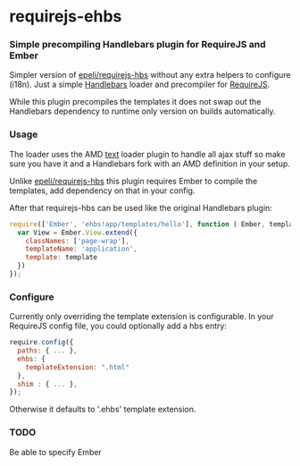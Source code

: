 requirejs-ehbs
==============

### Simple precompiling Handlebars plugin for RequireJS and Ember

Simpler version of [epeli/requirejs-hbs][] without any extra
helpers to configure (i18n). Just a simple
[Handlebars][] loader and precompiler for [RequireJS][].

While this plugin precompiles the templates it does not swap out the Handlebars dependency to runtime only
version on builds automatically.

### Usage

The loader uses the AMD [text] loader plugin to handle all ajax stuff so make
sure you have it and a Handlebars fork with an AMD definition in your setup.

Unlike [epeli/requirejs-hbs] this plugin requires Ember to compile the templates, add dependency on that in your config.

After that requirejs-hbs can be used like the original Handlebars plugin:

```javascript
require(['Ember', 'ehbs!app/templates/hello'], function ( Ember, template ) {
  var View = Ember.View.extend({
    classNames: ['page-wrap'],
    templateName: 'application',
    template: template
  })
});
```

### Configure 

Currently only overriding the template extension is configurable.
In your RequireJS config file, you could optionally add a hbs entry:

```javascript
require.config({
  paths: { ... },
  ehbs: {
    templateExtension: ".html"
  },    
  shim : { ... },
});
```

Otherwise it defaults to '.ehbs' template extension.

### TODO

Be able to specify Ember


[Handlebars]: http://handlebarsjs.com/
[RequireJS]: http://requirejs.org/
[epeli/requirejs-hbs]: https://github.com/epeli/requirejs-hbs
[text]: https://github.com/requirejs/text

